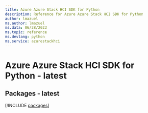 ```yaml
---
title: Azure Azure Stack HCI SDK for Python
description: Reference for Azure Azure Stack HCI SDK for Python
author: lmazuel
ms.author: lmazuel
ms.data: 06/28/2023
ms.topic: reference
ms.devlang: python
ms.service: azurestackhci
---
```

# Azure Azure Stack HCI SDK for Python - latest
## Packages - latest
[!INCLUDE [packages](azure-stack-hci-index.md)]